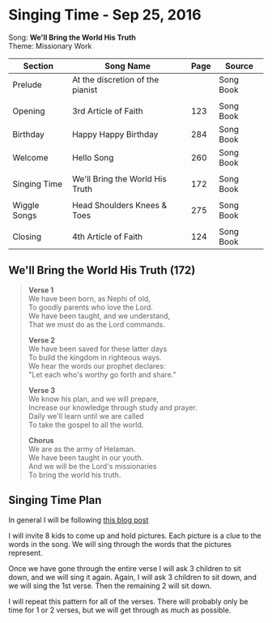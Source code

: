 Singing Time - Sep 25, 2016
===========================

Song: **We'll Bring the World His Truth**  
Theme: Missionary Work

| Section      | Song Name                        | Page | Source    |
|--------------|----------------------------------|------|-----------|
| Prelude      | At the discretion of the pianist |      | Song Book |
|              |                                  |      |           |
| Opening      | 3rd Article of Faith             | 123  | Song Book |
| Birthday     | Happy Happy Birthday             | 284  | Song Book |
| Welcome      | Hello Song                       | 260  | Song Book |
|              |                                  |      |           |
| Singing Time | We'll Bring the World His Truth  | 172  | Song Book |
|              |                                  |      |           |
| Wiggle Songs | Head Shoulders Knees & Toes      | 275  | Song Book |
|              |                                  |      |           |
| Closing      | 4th Article of Faith             | 124  | Song Book |

We'll Bring the World His Truth (172)
-------------------------------------

> **Verse 1**  
> We have been born, as Nephi of old,  
> To goodly parents who love the Lord.  
> We have been taught, and we understand,  
> That we must do as the Lord commands.
>
> **Verse 2**  
> We have been saved for these latter days  
> To build the kingdom in righteous ways.  
> We hear the words our prophet declares:  
> "Let each who's worthy go forth and share."
> 
> **Verse 3**  
> We know his plan, and we will prepare,  
> Increase our knowledge through study and prayer.  
> Daily we'll learn until we are called  
> To take the gospel to all the world.  
>
> **Chorus**  
> We are as the army of Helaman.  
> We have been taught in our youth.  
> And we will be the Lord's missionaries  
> To bring the world his truth.

Singing Time Plan
-----------------

In general I will be following [this blog post](http://www.camillesprimaryideas.com/2013/05/well-bring-world-his-truth.html)

I will invite 8 kids to come up and hold pictures. Each picture is a clue to the words in the song.
We will sing through the words that the pictures represent. 

Once we have gone through the entire verse I will ask 3 children to sit down, and we will sing it again.
Again, I will ask 3 children to sit down, and we will sing the 1st verse. Then the remaining 2 will sit down.

I will repeat this pattern for all of the verses. There will probably only be time for 1 or 2 verses, but we will
get through as much as possible.